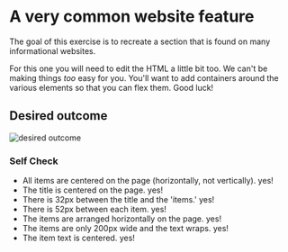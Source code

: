 # A very common website feature

The goal of this exercise is to recreate a section that is found on many informational websites.

For this one you will need to edit the HTML a little bit too. We can't be making things _too_ easy for you. You'll want to add containers around the various elements so that you can flex them. Good luck!

## Desired outcome

![desired outcome](./desired-outcome.png)

### Self Check

- All items are centered on the page (horizontally, not vertically). yes!
- The title is centered on the page. yes!
- There is 32px between the title and the 'items.' yes!
- There is 52px between each item. yes!
- The items are arranged horizontally on the page. yes!
- The items are only 200px wide and the text wraps. yes!
- The item text is centered. yes!
